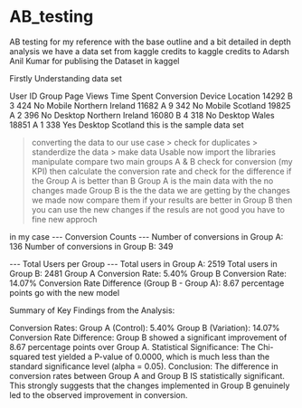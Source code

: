 # AB_testing
AB testing  for my reference with the base outline and a bit detailed in depth analysis
we have a data set 
from kaggle
credits to kaggle
credits to Adarsh Anil Kumar for publising the Dataset in kaggel


Firstly Understanding data set

User ID	Group	Page Views	Time Spent	Conversion	Device	Location
14292	B	3	424	No	Mobile	Northern Ireland
11682	A	9	342	No	Mobile	Scotland
19825	A	2	396	No	Desktop	Northern Ireland
16080	B	4	318	No	Desktop	Wales
18851	A	1	338	Yes	Desktop	Scotland
this is the sample data set 
> converting the data to our use case
    > check for duplicates
    > standerdize the data
    > make data Usable
> now import the libraries 
manipulate
> compare two main groups A & B
> check for conversion (my KPI) then calculate the conversion rate and check for the difference if the Group A is better than B
   > Group A is the main data with the no changes made 
   > Group B is the the data we are getting by the changes we made 
now compare them 
if your results are better in Group B then you can use the new changes if the resuls are not good you have to fine new approch

in my case
--- Conversion Counts ---
Number of conversions in Group A: 136
Number of conversions in Group B: 349

--- Total Users per Group ---
Total users in Group A: 2519
Total users in Group B: 2481
Group A Conversion Rate: 5.40%
Group B Conversion Rate: 14.07%
Conversion Rate Difference (Group B - Group A): 8.67 percentage points
go with the new model 


Summary of Key Findings from the Analysis:

Conversion Rates:
Group A (Control): 5.40%
Group B (Variation): 14.07%
Conversion Rate Difference: Group B showed a significant improvement of 8.67 percentage points over Group A.
Statistical Significance: The Chi-squared test yielded a P-value of 0.0000, which is much less than the standard significance level (alpha = 0.05).
Conclusion: The difference in conversion rates between Group A and Group B IS statistically significant. This strongly suggests that the changes implemented in Group B genuinely led to the observed improvement in conversion.
